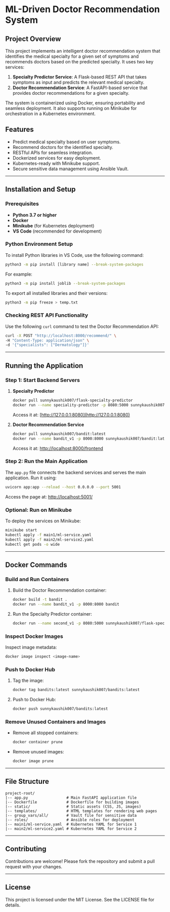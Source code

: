 # ML-Driven Doctor Recommendation System

## Project Overview

This project implements an intelligent doctor recommendation system that identifies the medical specialty for a given set of symptoms and recommends doctors based on the predicted specialty. It uses two key services:

1. **Specialty Predictor Service**: A Flask-based REST API that takes symptoms as input and predicts the relevant medical specialty.
2. **Doctor Recommendation Service**: A FastAPI-based service that provides doctor recommendations for a given specialty.

The system is containerized using Docker, ensuring portability and seamless deployment. It also supports running on Minikube for orchestration in a Kubernetes environment.

## Features

- Predict medical specialty based on user symptoms.
- Recommend doctors for the identified specialty.
- RESTful APIs for seamless integration.
- Dockerized services for easy deployment.
- Kubernetes-ready with Minikube support.
- Secure sensitive data management using Ansible Vault.

---

## Installation and Setup

### Prerequisites
- **Python 3.7 or higher**
- **Docker**
- **Minikube** (for Kubernetes deployment)
- **VS Code** (recommended for development)

### Python Environment Setup

To install Python libraries in VS Code, use the following command:
```bash
python3 -m pip install [library name] --break-system-packages
```
For example:
```bash
python3 -m pip install joblib --break-system-packages
```

To export all installed libraries and their versions:
```bash
python3 -m pip freeze > temp.txt
```

### Checking REST API Functionality
Use the following `curl` command to test the Doctor Recommendation API:
```bash
curl -X POST "http://localhost:8000/recommend/" \
-H "Content-Type: application/json" \
-d '{"specialists": ["Dermatology"]}'
```

---

## Running the Application

### Step 1: Start Backend Servers
1. **Specialty Predictor**
   ```bash
   docker pull sunnykaushik007/flask-specialty-predictor
   docker run --name speciality-predictor -p 8080:5000 sunnykaushik007/flask-specialty-predictor
   ```
   Access it at: [http://127.0.0.1:8080](http://127.0.0.1:8080)

2. **Doctor Recommendation Service**
   ```bash
   docker pull sunnykaushik007/bandit:latest
   docker run --name bandit_v1 -p 8000:8000 sunnykaushik007/bandit:latest
   ```
   Access it at: [http://localhost:8000/frontend](http://localhost:8000/frontend)

### Step 2: Run the Main Application
The `app.py` file connects the backend services and serves the main application. Run it using:
```bash
uvicorn app:app --reload --host 0.0.0.0 --port 5001
```
Access the page at: [http://localhost:5001/](http://localhost:5001/)

### Optional: Run on Minikube
To deploy the services on Minikube:
```bash
minikube start
kubectl apply -f main1/ml-service.yaml
kubectl apply -f main2/ml-service2.yaml
kubectl get pods -o wide
```

---

## Docker Commands

### Build and Run Containers
1. Build the Doctor Recommendation container:
   ```bash
   docker build -t bandit .
   docker run --name bandit_v1 -p 8000:8000 bandit
   ```

2. Run the Specialty Predictor container:
   ```bash
   docker run --name second_v1 -p 8080:5000 sunnykaushik007/flask-specialty-predictor
   ```

### Inspect Docker Images
Inspect image metadata:
```bash
docker image inspect <image-name>
```

### Push to Docker Hub
1. Tag the image:
   ```bash
   docker tag bandits:latest sunnykaushik007/bandits:latest
   ```
2. Push to Docker Hub:
   ```bash
   docker push sunnykaushik007/bandits:latest
   ```

### Remove Unused Containers and Images
- Remove all stopped containers:
  ```bash
  docker container prune
  ```
- Remove unused images:
  ```bash
  docker image prune
  ```

---

## File Structure

```plaintext
project-root/
|-- app.py                 # Main FastAPI application file
|-- Dockerfile             # Dockerfile for building images
|-- static/                # Static assets (CSS, JS, images)
|-- templates/             # HTML templates for rendering web pages
|-- group_vars/all/        # Vault file for sensitive data
|-- roles/                 # Ansible roles for deployment
|-- main1/ml-service.yaml  # Kubernetes YAML for Service 1
|-- main2/ml-service2.yaml # Kubernetes YAML for Service 2
```

---

## Contributing
Contributions are welcome! Please fork the repository and submit a pull request with your changes.

---

## License
This project is licensed under the MIT License. See the LICENSE file for details.

